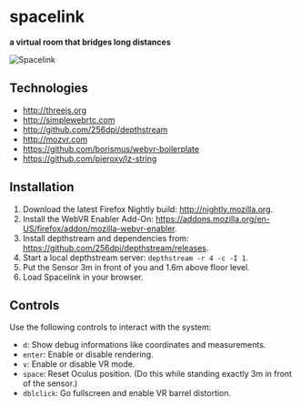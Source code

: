 # spacelink

**a virtual room that bridges long distances**

![Spacelink](http://joel-github-static.s3.amazonaws.com/spacelink/spacelink.png)

## Technologies

- <http://threejs.org>
- <http://simplewebrtc.com>
- <http://github.com/256dpi/depthstream>
- <http://mozvr.com>
- <https://github.com/borismus/webvr-boilerplate>
- <https://github.com/pieroxy/lz-string>

## Installation

1. Download the latest Firefox Nightly build: <http://nightly.mozilla.org>.
2. Install the WebVR Enabler Add-On: <https://addons.mozilla.org/en-US/firefox/addon/mozilla-webvr-enabler>.
3. Install depthstream and dependencies from: <https://github.com/256dpi/depthstream/releases>.
4. Start a local depthstream server: `depthstream -r 4 -c -I 1`.
5. Put the Sensor 3m in front of you and 1.6m above floor level.
6. Load Spacelink in your browser.

## Controls

Use the following controls to interact with the system:
 
- `d`: Show debug informations like coordinates and measurements.
- `enter`: Enable or disable rendering.
- `v`: Enable or disable VR mode.
- `space`: Reset Oculus position. (Do this while standing exactly 3m in front of the sensor.)
- `dblclick`: Go fullscreen and enable VR barrel distortion.
